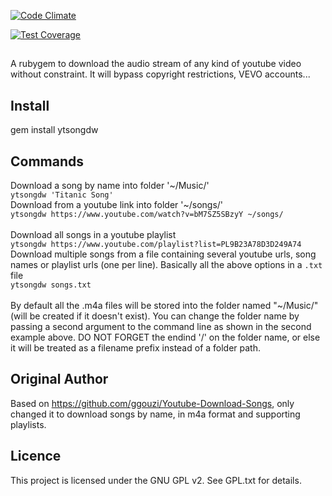 [![Code Climate](https://codeclimate.com/github/heavenstudio/ytsongdw/badges/gpa.svg)](https://codeclimate.com/github/heavenstudio/ytsongdw)

[![Test Coverage](https://codeclimate.com/github/heavenstudio/ytsongdw/badges/coverage.svg)](https://codeclimate.com/github/heavenstudio/ytsongdw/coverage)

##

A rubygem to download the audio stream of any kind of youtube video without constraint.
It will bypass copyright restrictions, VEVO accounts...

## Install
gem install ytsongdw

## Commands
Download a song by name into folder '~/Music/'<br/>
`ytsongdw 'Titanic Song'`<br/>
Download from a youtube link into folder '~/songs/'<br/>
`ytsongdw https://www.youtube.com/watch?v=bM7SZ5SBzyY ~/songs/`<br/>
<br/>
Download all songs in a youtube playlist<br/>
`ytsongdw https://www.youtube.com/playlist?list=PL9B23A78D3D249A74`<br/>
Download multiple songs from a file containing several youtube urls, song names or playlist urls (one per line). Basically all the above options in a `.txt` file<br/>
`ytsongdw songs.txt`<br/>
<br/>
By default all the .m4a files will be stored into the folder named "~/Music/" (will be created if it doesn't exist). You can change the folder name by passing a second argument to the command line as shown in the second example above. DO NOT FORGET the endind '/' on the folder name, or else it will be treated as a filename prefix instead of a folder path.

## Original Author
Based on https://github.com/ggouzi/Youtube-Download-Songs, only changed it to download songs by name, in m4a format and supporting playlists.

## Licence
This project is licensed under the GNU GPL v2. See GPL.txt for details.
